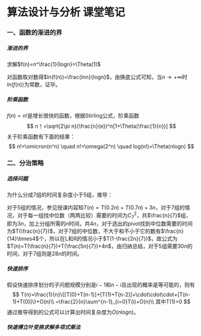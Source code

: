 # 算法设计与分析 课堂笔记

### 一、函数的渐进的界

##### 渐进的界

求解$f(n)=n^\frac{1}{logn}=\Theta(1)$

对函数取对数得$ln(f(n))=\frac{lnn}{logn}$，由换底公式可知，当$n\rightarrow+\infty$时$ln(f(n))$为常数，证毕。

##### 阶乘函数

$f(n)=n!$是增长很快的函数，根据Stirling公式，阶乘函数
$$
n！=\sqrt{2\pi n}(\frac{n}{e})^n[1+\Theta(\frac{1}{n})]
$$
关于阶乘函数有下面的结果：
$$
n!=\omicron(n^n)   \quad	n!=\omega(2^n)   \quad	log(n!)=\Theta(nlogn)
$$

### 二、分治策略

##### 选择问题

为什么分成7组的时间复杂度小于5组，推导：

对于5组的情况，参见授课内容知$T(n)=T(0.2n)+T(0.7n)+3n$，对于7组的情况，对于每一组找中位数（两两比较）需要的时间为$C^{2}_{7}$，共$\frac{n}{7}$组，即为$3n$，加上分组所需的$n$时间，共$4n$，对于选出的pivot找到中位数需要的时间为$T(\frac{n}{7})$，对于7组的中位数，不大于和不小于它的数有$\frac{n}{14}\times4$个，所以在L和R的情况小于$T(1-\frac{2n}{7})$，故公式为$T(n)=T(\frac{n}{7})+T(\frac{5n}{7})+4n$，由归纳总结，对于5组需要$30n$的时间，对于7组则是$28n$的时间。

##### 快速排序

假设快速排序划分的子问题规模分别是$i-1$和$n-i$且出现的概率是等可能的，则有
$$
T(n)=\frac{1}{n}\{[T(0)+T(n-1)]+[T(1)+T(n-2)]+\cdot\cdot\cdot+[T(n-1)+T(0)]\}+O(n)\\
=\frac{2}{n}\sum^{n-1}_{i=0}T(i)+O(n)\\
其中T(1)=0
$$
通过推导得到的公式可以计算出时间复杂度为$O(nlogn)$。

##### 快速傅立叶变换求解多项式乘法
